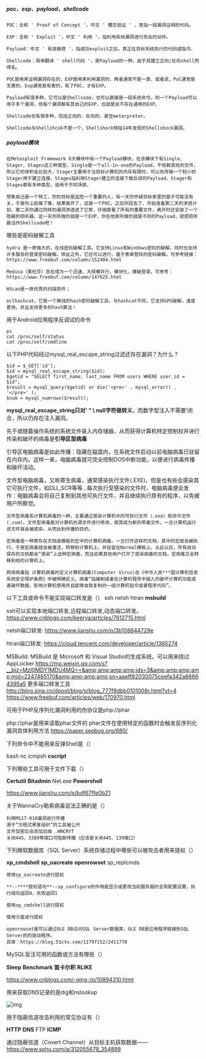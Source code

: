 ##### poc、exp、payload、shellcode

```
POC：全称 ' Proof of Concept '，中文 ' 概念验证 ' ，常指一段漏洞证明的代码。

EXP：全称 ' Exploit '，中文 ' 利用 '，指利用系统漏洞进行攻击的动作。

Payload：中文 ' 有效载荷 '，指成功exploit之后，真正在目标系统执行的代码或指令。

Shellcode：简单翻译 ' shell代码 '，是Payload的一种，由于其建立正向/反向shell而得名。
```

```
POC是用来证明漏洞存在的，EXP是用来利用漏洞的，两者通常不是一类，或者说，PoC通常是无害的，Exp通常是有害的，有了POC，才有EXP。

Payload有很多种，它可以是Shellcode，也可以直接是一段系统命令。同一个Payload可以用于多个漏洞，但每个漏洞都有其自己的EXP，也就是说不存在通用的EXP。

Shellcode也有很多种，包括正向的，反向的，甚至meterpreter。

Shellcode与Shellshcok不是一个，Shellshock特指14年发现的Shellshock漏洞。
```

##### payload模块

```
在Metasploit Framework 6大模块中有一个Payload模块，在该模块下有Single、Stager、Stages这三种类型，Single是一个all-in-one的Payload，不依赖其他的文件，所以它的体积会比较大，Stager主要用于当目标计算机的内存有限时，可以先传输一个较小的Stager用于建立连接，Stages指利用Stager建立的连接下载后续的Payload。Stager和Stages都有多种类型，适用于不同场景。
```



```
想象自己是一个特工，你的目标是监控一个重要的人，有一天你怀疑目标家里的窗子可能没有关，于是你上前推了推，结果推开了，这是一个POC。之后你回去了，开始准备第二天的渗透计划，第二天你通过同样的漏洞渗透进了它家，仔细查看了所有的重要文件，离开时还安装了一个隐蔽的窃听器，这一天你所做的就是一个EXP，你在他家所做的就是不同的Payload，就把窃听器当作Shellcode吧！
```



哪些是密码破解工具

```
hydra 是一款强大的，在线密码破解工具。它支持Linux和Windows密码的破解，同时也支持许多服务的登录密码破解。除此之外，它还可以进行，基于表单登陆的密码破解。可参考链接：https://www.freebuf.com/column/152404.html

Medusa（美杜莎）旨在成为一个迅速，大规模并行，模块化，爆破登录。可参考：https://www.freebuf.com/column/147625.html

HScan是一款优秀的扫描软件；

oclhashcat，它是一个离线的hash密码破解工具，与hashcat不同，它支持GPU破解，速度更快，并且支持更多的hash算法！
```



用于Android应用程序反调试的命令

```
ps
cat /proc/self/status
cat /proc/self/cmdline
```



以下PHP代码经过mysql_real_escape_string过滤还存在漏洞？为什么？

```
$id = $_GET['id'];
$id = mysql_real_escape_string($id);
$getid = "SELECT first_name, last_name FROM users WHERE user_id = $id";
$result = mysql_query($getid) or die('<pre>' . mysql_error() . '</pre>' );
$num = mysql_numrows($result);
```

**mysql_real_escape_string只对’ “ \ null字符做转义**，而数字型注入不需要’闭合，所以仍存在注入漏洞。



先于或随着操作系统的系统文件装入内存储器，从而获得计算机特定控制权并进行传染和破坏的病毒是**引导区型病毒**

引导区电脑病毒是如此传播：隐藏在磁盘内，在系统文件启动以前电脑病毒已驻留在内存内。这样一来，电脑病毒就可完全控制DOS中断功能，以便进行病毒传播和破坏活动。 

文件型电脑病毒，又称寄生病毒，通常感染执行文件(.EXE)，但是也有些会感染其它可执行文件，如DLL,SCR等等...每次执行受感染的文件时，电脑病毒便会发作：电脑病毒会将自己复制到其他可执行文件，并且继续执行原有的程序，以免被用户所察觉。

```
文件型病毒系计算机病毒的一种，主要通过感染计算机中的可执行文件（.exe）和命令文件(.com)。文件型病毒是对计算机的源文件进行修改，使其成为新的带毒文件。一旦计算机运行该文件就会被感染，从而达到传播的目的。

宏病毒是一种寄存在文档或模板的宏中的计算机病毒。一旦打开这样的文档，其中的宏就会被执行，于是宏病毒就会被激活，转移到计算机上，并驻留在Normal模板上。从此以后，所有自动保存的文档都会“感染”上这种宏病毒，而且如果其他用户打开了感染病毒的文档，宏病毒又会转移到他的计算机上。

网络病毒指 计算机病毒的定义计算机病毒(Computer Virus)在《中华人民***国计算机信息系统安全保护条例》中被明确定义，病毒“指编制或者在计算机程序中插入的破坏计算机功能或者破坏数据，影响计算机使用并且能够自我复制的一组计算机指令或者程序代码”。
```



以下工具或命令不能实现端口转发是（）
ssh
netsh
htran
**msbuild**

ssh可以实现本地端口转发,远程端口转发,动态端口转发。 https://www.cnblogs.com/keerya/articles/7612715.html 

netsh端口转发: https://www.jianshu.com/p/3b108844729e 

htran端口转发: https://cloud.tencent.com/developer/article/1365274 

MSBuild: MSBuild 是 Microsoft 和 Visual Studio的生成系统。可以用来绕过AppLocker https://mp.weixin.qq.com/s?__biz=MzI0MDY1MDU4MQ==&amp;amp;amp;amp;idx=3&amp;amp;amp;amp;mid=2247485170&amp;amp;amp;amp;sn=aaeff82030075ceefa342a86664395a5 
更多端口转发工具 http://blog.sina.cn/dpool/blog/s/blog_777f9dbb0101008r.html?vt=4 https://www.freebuf.com/articles/web/170970.html



可用于PHP反序列化漏洞利用的伪协议是php://phar

php://phar是用来读取phar文件的 phar文件在使用特定的函数时会触发反序列化漏洞具体利用方法 https://paper.seebug.org/680/



下列命令中不能用来反弹Shell是（）

bash
nc
icmpsh
**cscript**



下列哪些工具可用于文件下载（）

**Certutil**
**Bitadmin**
Net.exe
**Powershell**

https://www.jianshu.com/p/bdf67ffe0b21



关于WannaCry勒索病毒说法正确的是（）

```
利用MS17-010漏洞进行传播
源于“方程式黑客组织”的工具被公开
文件加密后会添加后缀 .WNCRYT
关闭445、3389等端口可阻断传播（应该是关闭445、139端口）
```



下列微软数据库（SQL Server）系统存储过程中哪些可以被攻击者用来提权（）

**xp_cmdshell**
**sp_oacreate**
**openrowset**
sp_replcmds

```
使用sp_oacreate进行提权

**--****提权语句**--sp_configure的作用是显示或更改当前服务器的全局配置设置，执行成功返回0，失败返回1

使用xp_cmdshell进行提权

使用沙盒进行提权

openrowset是可以通过OLE DB访问SQL Server数据库，OLE DB是应用程序链接到SQL Server的的驱动程序。
具体：https://blog.51cto.com/11797152/2411770
```



MySQL盲注可用的函数或方法有哪些（）

**Sleep**
**Benchmark**
**笛卡尔积**
**RLIKE**

https://www.cnblogs.com/-qing-/p/10894310.html



用来获取DNS记录的是dig和nslookup



![img](https://uploadfiles.nowcoder.com/compress/mw1000/images/20200614/250153521_1592140523689_F3CCDD27D2000E3F9255A7E3E2C48800)



用于隐蔽信道攻击利用的常见协议有（）

**HTTP**
**DNS**
FTP
**ICMP**

通过隐蔽信道（Covert Channel）从目标主机获取数据——https://www.sohu.com/a/312055679_354899